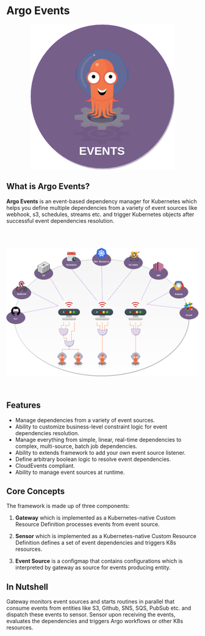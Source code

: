 # Argo Events

<p align="center">
  <img src="https://github.com/argoproj/argo-events/blob/master/docs/assets/logo.png?raw=true" alt="Logo"/>
</p>

## What is Argo Events?
**Argo Events** is an event-based dependency manager for Kubernetes which helps you define multiple dependencies from a variety of event sources like webhook, s3, schedules, streams etc.
and trigger Kubernetes objects after successful event dependencies resolution.

<br/>
<br/>

<p align="center">
  <img src="https://github.com/argoproj/argo-events/blob/master/docs/assets/argo-events-top-level.png?raw=true" alt="High Level Overview"/>
</p>

<br/>

## Features 
* Manage dependencies from a variety of event sources.
* Ability to customize business-level constraint logic for event dependencies resolution.
* Manage everything from simple, linear, real-time dependencies to complex, multi-source, batch job dependencies.
* Ability to extends framework to add your own event source listener.
* Define arbitrary boolean logic to resolve event dependencies.
* CloudEvents compliant.
* Ability to manage event sources at runtime.

## Core Concepts
The framework is made up of three components: 

 1. **Gateway** which is implemented as a Kubernetes-native Custom Resource Definition processes events from event source.

 2. **Sensor** which is implemented as a Kubernetes-native Custom Resource Definition defines a set of event dependencies and triggers K8s resources.

 3. **Event Source** is a configmap that contains configurations which is interpreted by gateway as source for events producing entity. 

## In Nutshell
Gateway monitors event sources and starts routines in parallel that consume events from entities like S3, Github, SNS, SQS,
PubSub etc. and dispatch these events to sensor. Sensor upon receiving the events, evaluates the dependencies and triggers Argo workflows or other K8s resources.
